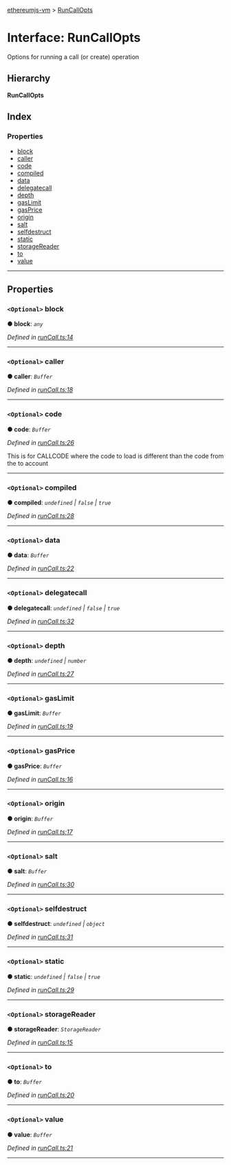 [ethereumjs-vm](../README.md) > [RunCallOpts](../interfaces/runcallopts.md)

# Interface: RunCallOpts

Options for running a call (or create) operation

## Hierarchy

**RunCallOpts**

## Index

### Properties

* [block](runcallopts.md#block)
* [caller](runcallopts.md#caller)
* [code](runcallopts.md#code)
* [compiled](runcallopts.md#compiled)
* [data](runcallopts.md#data)
* [delegatecall](runcallopts.md#delegatecall)
* [depth](runcallopts.md#depth)
* [gasLimit](runcallopts.md#gaslimit)
* [gasPrice](runcallopts.md#gasprice)
* [origin](runcallopts.md#origin)
* [salt](runcallopts.md#salt)
* [selfdestruct](runcallopts.md#selfdestruct)
* [static](runcallopts.md#static)
* [storageReader](runcallopts.md#storagereader)
* [to](runcallopts.md#to)
* [value](runcallopts.md#value)

---

## Properties

<a id="block"></a>

### `<Optional>` block

**● block**: *`any`*

*Defined in [runCall.ts:14](https://github.com/ethereumjs/ethereumjs-vm/blob/de4d574/lib/runCall.ts#L14)*

___
<a id="caller"></a>

### `<Optional>` caller

**● caller**: *`Buffer`*

*Defined in [runCall.ts:18](https://github.com/ethereumjs/ethereumjs-vm/blob/de4d574/lib/runCall.ts#L18)*

___
<a id="code"></a>

### `<Optional>` code

**● code**: *`Buffer`*

*Defined in [runCall.ts:26](https://github.com/ethereumjs/ethereumjs-vm/blob/de4d574/lib/runCall.ts#L26)*

This is for CALLCODE where the code to load is different than the code from the to account

___
<a id="compiled"></a>

### `<Optional>` compiled

**● compiled**: *`undefined` \| `false` \| `true`*

*Defined in [runCall.ts:28](https://github.com/ethereumjs/ethereumjs-vm/blob/de4d574/lib/runCall.ts#L28)*

___
<a id="data"></a>

### `<Optional>` data

**● data**: *`Buffer`*

*Defined in [runCall.ts:22](https://github.com/ethereumjs/ethereumjs-vm/blob/de4d574/lib/runCall.ts#L22)*

___
<a id="delegatecall"></a>

### `<Optional>` delegatecall

**● delegatecall**: *`undefined` \| `false` \| `true`*

*Defined in [runCall.ts:32](https://github.com/ethereumjs/ethereumjs-vm/blob/de4d574/lib/runCall.ts#L32)*

___
<a id="depth"></a>

### `<Optional>` depth

**● depth**: *`undefined` \| `number`*

*Defined in [runCall.ts:27](https://github.com/ethereumjs/ethereumjs-vm/blob/de4d574/lib/runCall.ts#L27)*

___
<a id="gaslimit"></a>

### `<Optional>` gasLimit

**● gasLimit**: *`Buffer`*

*Defined in [runCall.ts:19](https://github.com/ethereumjs/ethereumjs-vm/blob/de4d574/lib/runCall.ts#L19)*

___
<a id="gasprice"></a>

### `<Optional>` gasPrice

**● gasPrice**: *`Buffer`*

*Defined in [runCall.ts:16](https://github.com/ethereumjs/ethereumjs-vm/blob/de4d574/lib/runCall.ts#L16)*

___
<a id="origin"></a>

### `<Optional>` origin

**● origin**: *`Buffer`*

*Defined in [runCall.ts:17](https://github.com/ethereumjs/ethereumjs-vm/blob/de4d574/lib/runCall.ts#L17)*

___
<a id="salt"></a>

### `<Optional>` salt

**● salt**: *`Buffer`*

*Defined in [runCall.ts:30](https://github.com/ethereumjs/ethereumjs-vm/blob/de4d574/lib/runCall.ts#L30)*

___
<a id="selfdestruct"></a>

### `<Optional>` selfdestruct

**● selfdestruct**: *`undefined` \| `object`*

*Defined in [runCall.ts:31](https://github.com/ethereumjs/ethereumjs-vm/blob/de4d574/lib/runCall.ts#L31)*

___
<a id="static"></a>

### `<Optional>` static

**● static**: *`undefined` \| `false` \| `true`*

*Defined in [runCall.ts:29](https://github.com/ethereumjs/ethereumjs-vm/blob/de4d574/lib/runCall.ts#L29)*

___
<a id="storagereader"></a>

### `<Optional>` storageReader

**● storageReader**: *`StorageReader`*

*Defined in [runCall.ts:15](https://github.com/ethereumjs/ethereumjs-vm/blob/de4d574/lib/runCall.ts#L15)*

___
<a id="to"></a>

### `<Optional>` to

**● to**: *`Buffer`*

*Defined in [runCall.ts:20](https://github.com/ethereumjs/ethereumjs-vm/blob/de4d574/lib/runCall.ts#L20)*

___
<a id="value"></a>

### `<Optional>` value

**● value**: *`Buffer`*

*Defined in [runCall.ts:21](https://github.com/ethereumjs/ethereumjs-vm/blob/de4d574/lib/runCall.ts#L21)*

___

